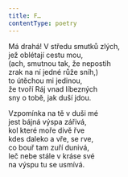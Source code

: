 ```yaml
---
title: F…
contentType: poetry
---
```


<section>

Má drahá! V středu smutků zlých,  
jež oblétají cestu mou,  
(ach, smutnou tak, že nepostih  
zrak na ní jedné růže sníh,)  
to útěchou mi jedinou,  
že tvoří Ráj vnad líbezných  
sny o tobě, jak duší jdou.

</section>

<section>

Vzpomínka na tě v duši mé  
jest bájná výspa zářivá,  
kol které moře divě řve  
kdes daleko a vře, se rve,  
co bouř tam zuří dunivá,  
leč nebe stále v kráse své  
na výspu tu se usmívá.

</section>
